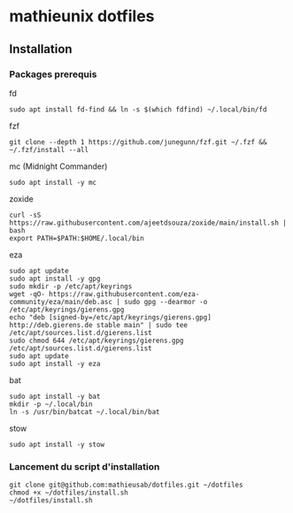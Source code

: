 # mathieunix dotfiles
## Installation
### Packages prerequis

fd
```
sudo apt install fd-find && ln -s $(which fdfind) ~/.local/bin/fd
```

fzf
```
git clone --depth 1 https://github.com/junegunn/fzf.git ~/.fzf && ~/.fzf/install --all
```

mc (Midnight Commander)
```
sudo apt install -y mc
```

zoxide
```
curl -sS https://raw.githubusercontent.com/ajeetdsouza/zoxide/main/install.sh | bash
export PATH=$PATH:$HOME/.local/bin
```

eza
```
sudo apt update
sudo apt install -y gpg
sudo mkdir -p /etc/apt/keyrings
wget -qO- https://raw.githubusercontent.com/eza-community/eza/main/deb.asc | sudo gpg --dearmor -o /etc/apt/keyrings/gierens.gpg
echo "deb [signed-by=/etc/apt/keyrings/gierens.gpg] http://deb.gierens.de stable main" | sudo tee /etc/apt/sources.list.d/gierens.list
sudo chmod 644 /etc/apt/keyrings/gierens.gpg /etc/apt/sources.list.d/gierens.list
sudo apt update
sudo apt install -y eza
```

bat
```
sudo apt install -y bat
mkdir -p ~/.local/bin
ln -s /usr/bin/batcat ~/.local/bin/bat
```

stow
```
sudo apt install -y stow
```

### Lancement du script d'installation

```
git clone git@github.com:mathieusab/dotfiles.git ~/dotfiles
chmod +x ~/dotfiles/install.sh
~/dotfiles/install.sh
```
